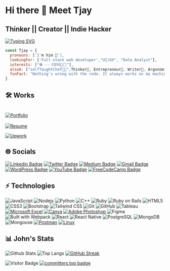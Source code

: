 
 # Hi there 👋 Meet Tjay

 ##  Thinker || Creator || Indie Hacker   
[![Typing SVG](https://readme-typing-svg.demolab.com?font=Fira+Code&size=25&pause=1000&color=14FF15&background=000000&width=1200&lines=%5E%5%5D%2B%24expect(Ba-ig-pr-zA-CE-GI-PR-TV-Z0-9).not.toBe(John);Let's+talk+code)](https://git.io/typing-svg)

```javascript
const Tjay = {
  pronouns: ['I'm him 👨'],
  lookingFor: ['Full-stack web developer',"UI/UX", "Data Analyst"],
  interests: ["⚽ -- COYG🔴⚪"],
  alsoA: ["selfTaughtChef👨‍🍳",Thinker🤔, Entrepreneur💼, Writer📝, Argonomist🥬 ],  
  funFact: "Nothing's wrong with the code. It always works on my machine 😉."
}
```
## 🛠️ Works
<br>[![Portfolio](https://img.shields.io/badge/Portfolio-Check%20It%20Out-orange)](tjay.me)<br><br>
[![Resume](https://img.shields.io/badge/Resume-View_or_Download-<COLOR>.svg)](https://drive.google.com/file/d/1CUeqcUi0WjjIruV_2f0k0tlLWDY6NDRY/view?usp=sharing)

[![Upwork](https://img.shields.io/badge/Upwork-Hire_me-14A800.svg)](https://www.upwork.com/freelancers/~01afcd660a1a10fc74?viewMode=1)



## 🌐 Socials
[![Linkedin Badge](https://img.shields.io/badge/-Linkedin-blue?style=flat-square&logo=Linkedin&logoColor=white)](https://www.linkedin.com/in/john-murianki-thiongo/)
[![Twitter Badge](https://img.shields.io/twitter/follow/TjayPod?style=social)](https://twitter.com/TjayPod)
[![Medium Badge](https://img.shields.io/badge/Medium-12100E?style=flat-square&logo=medium&logoColor=white&link=https://medium.com/@tjaymurianki)](https://medium.com/@tjaymurianki)
[![Gmail Badge](https://img.shields.io/badge/-Gmail.com-c14438?style=flat-square&logo=Gmail&logoColor=white&link=mailto:mcjthiongo@gmail.com)](mailto:mcthiongo@gmail.com)
[![WordPress Badge](https://img.shields.io/badge/WordPress-Visit%20My%20Blog-blue?style=flat-square&logo=wordpress)](https://thetjaypod.wordpress.com/)
[![YouTube Badge](https://img.shields.io/badge/YouTube-Visit%20My%20Channel-red?style=flat-square&logo=youtube)](https://www.youtube.com/channel/UCcEeMgWcGmDL6w5Ow22TALg)
[![FreeCodeCamp Badge](https://img.shields.io/badge/FreeCodeCamp-Visit%20My%20Profile-blue?style=flat-square&logo=freecodecamp)](https://www.freecodecamp.org/profile/tjay1760)



## ⚡ Technologies

![JavaScript](https://img.shields.io/badge/-JavaScript-black?style=flat-square&logo=javascript)
![Nodejs](https://img.shields.io/badge/-Nodejs-black?style=flat-square&logo=Node.js)
![Python](https://img.shields.io/badge/-Python-black?style=flat-square&logo=Python)
![C++](https://img.shields.io/badge/-C++-00599C?style=flat-square&logo=c)
![Ruby](https://img.shields.io/badge/Ruby-red?logo=ruby)
![Ruby on Rails](https://img.shields.io/badge/Ruby%20on%20Rails-red?logo=rubyonrails)
![HTML5](https://img.shields.io/badge/-HTML5-E34F26?style=flat-square&logo=html5&logoColor=white)
![CSS3](https://img.shields.io/badge/-CSS3-1572B6?style=flat-square&logo=css3)
![Bootstrap](https://img.shields.io/badge/-Bootstrap-563D7C?style=flat-square&logo=bootstrap)
![Tailwind CSS](https://img.shields.io/badge/Tailwind%20CSS-blue?logo=tailwindcss)
![Git](https://img.shields.io/badge/-Git-black?style=flat-square&logo=git)
![GitHub](https://img.shields.io/badge/-GitHub-181717?style=flat-square&logo=github)
![Tableau](https://img.shields.io/badge/-Tableau-E97627?logo=tableau&logoColor=white&style=flat-square)
[![Microsoft Excel](https://img.shields.io/badge/-Microsoft%20Excel-217346?logo=microsoft-excel&logoColor=white&style=flat-square)](https://www.microsoft.com/en-us/microsoft-365/excel)
[![Canva](https://img.shields.io/badge/-Canva-20A0F0?logo=canva&logoColor=white&style=flat-square)](https://www.canva.com/)
[![Adobe Photoshop](https://img.shields.io/badge/-Adobe%20Photoshop-31A8FF?logo=adobe-photoshop&logoColor=white&style=flat-square)](https://www.adobe.com/products/photoshop.html)
![Figma](https://img.shields.io/badge/Figma-purple?logo=figma)
![Built with Webpack](https://img.shields.io/badge/Webpack-blue?logo=webpack)
![React](https://img.shields.io/badge/React-blue?logo=react)
![React Native](https://img.shields.io/badge/React%20Native-blue?logo=react)
![PostgreSQL](https://img.shields.io/badge/PostgreSQL-blue?logo=postgresql)
![MongoDB](https://img.shields.io/badge/-MongoDB-black?style=flat-square&logo=mongodb)
![Mongoose](https://img.shields.io/badge/-Mongoose-maroon?style=flat-square&logo=Mongoose)
[![Postman](https://img.shields.io/badge/Postman-orange?logo=postman)](https://www.postman.com/)
[![Linux](https://img.shields.io/badge/Linux-yellow?logo=linux)](https://www.linux.org/)




## 📊 John's Stats

![Github Stats](https://github-readme-stats.vercel.app/api?username=tjay1760&count_private=true&show_icons=true&include_all_commits=true)
![Top Langs](https://github-readme-stats.vercel.app/api/top-langs/?username=tjay1760&hide=TeX&layout=compact)
[![GitHub Streak](https://streak-stats.demolab.com/?user=tjay1760)](https://git.io/streak-stats)

![Visitor Badge](https://visitor-badge.laobi.icu/badge?page_id=tjay1760.tjay1760)
 [![committers.top badge](https://user-badge.committers.top/kenya_private/tjay1760.svg)](https://user-badge.committers.top/kenya_private/tjay1760)
